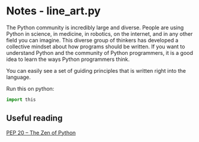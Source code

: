 # Notes - line_art.py

The Python community is incredibly large and diverse. People are using Python in science, in medicine, in robotics, on the internet, and in any other field you can imagine. This diverse group of thinkers has developed a collective mindset about how programs should be written. If you want to understand Python and the community of Python programmers, it is a good idea to learn the ways Python programmers think.

You can easily see a set of guiding principles that is written right into the language.

Run this on python:

```python
import this
```

## Useful reading

[PEP 20 – The Zen of Python](https://peps.python.org/pep-0020/)
